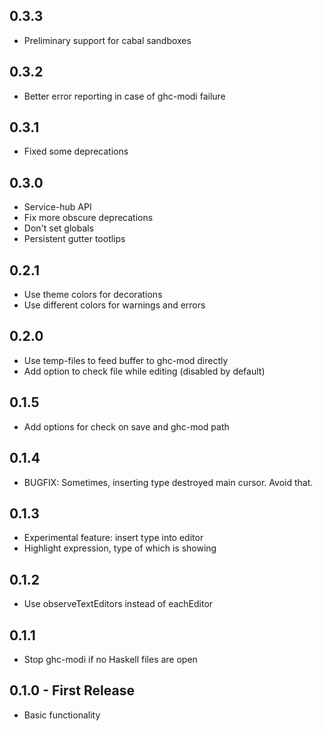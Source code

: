 ## 0.3.3
* Preliminary support for cabal sandboxes

## 0.3.2
* Better error reporting in case of ghc-modi failure

## 0.3.1
* Fixed some deprecations

## 0.3.0
* Service-hub API
* Fix more obscure deprecations
* Don't set globals
* Persistent gutter tootlips

## 0.2.1
* Use theme colors for decorations
* Use different colors for warnings and errors

## 0.2.0
* Use temp-files to feed buffer to ghc-mod directly
* Add option to check file while editing (disabled by default)

## 0.1.5
* Add options for check on save and ghc-mod path

## 0.1.4
* BUGFIX: Sometimes, inserting type destroyed main cursor. Avoid that.

## 0.1.3
* Experimental feature: insert type into editor
* Highlight expression, type of which is showing

## 0.1.2
* Use observeTextEditors instead of eachEditor

## 0.1.1
* Stop ghc-modi if no Haskell files are open

## 0.1.0 - First Release
* Basic functionality
